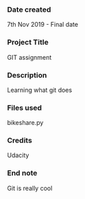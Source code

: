 ### Date created
7th Nov 2019 - Final date

### Project Title
GIT assignment

### Description
Learning what git does

### Files used
bikeshare.py

### Credits
Udacity

### End note
Git is really cool

